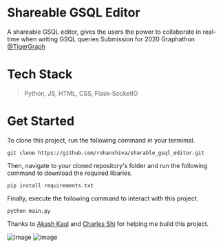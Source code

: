 # Shareable GSQL Editor
A shareable GSQL editor, gives the users the power to collaborate in real-time when writing GSQL queries
Submission for 2020 Graphathon [@TigerGraph](https://github.com/tigergraph)
# Tech Stack 
> Python, JS, HTML, CSS, Flask-SocketIO

# Get Started 
To clone this project, run the following command in your termimal. 
```
git clone https://github.com/rohanshiva/sharable_gsql_editor.git
```
Then, navigate to your cloned repository's folder and run the following command to download the required libaries.
```
pip install requirements.txt
```
Finally, execute the following command to interact with this project. 
```
python main.py
```

Thanks to [Akash Kaul](https://github.com/akash-kaul) and [Charles Shi](https://github.com/CharlesShi12) for helping me build this project.

![image](https://user-images.githubusercontent.com/20916697/92420271-0904e600-f138-11ea-86d5-5300324feac4.png)
![image](https://user-images.githubusercontent.com/20916697/92031404-2d268880-ed2e-11ea-9885-efef005e1e5d.png)
